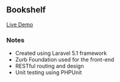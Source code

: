 ## Bookshelf

[Live Demo](http://bookshelf.peterplucinski.com)

### Notes
- Created using Laravel 5.1 framework
- Zurb Foundation used for the front-end
- RESTful routing and design
- Unit testing using PHPUnit


